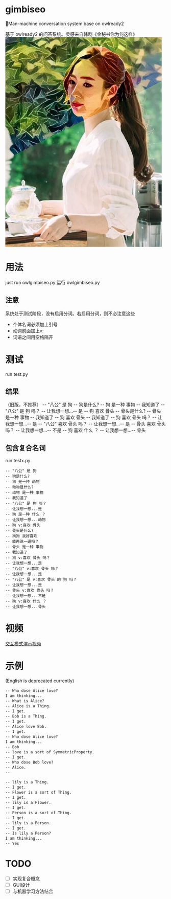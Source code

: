# gimbiseo
🤖Man-machine conversation system base on owlready2 

基于 owlready2 的问答系统。灵感来自韩剧《金秘书你为何这样》
![](https://github.com/Freakwill/gimbiseo/blob/master/gimbiseo.jpg)


# 用法
just run owlgimbiseo.py
运行 owlgimbiseo.py

## 注意
系统处于测试阶段，没有启用分词。若启用分词，则不必注意这些
- 个体名词必须加上引号
- 动词前面加上v:
- 词语之间用空格隔开

# 测试
run test.py

## 结果
（旧版，不推荐）
    -- "八公" 是 狗
    -- 狗是什么?
    -- 狗 是一种 事物
    -- 我知道了
    -- "八公" 是 狗 吗？
    -- 让我想一想...-- 是
    -- 狗 喜欢 骨头
    -- 骨头是什么?
    -- 骨头 是一种 事物
    -- 我知道了
    -- 狗 喜欢 骨头
    -- 我知道了
    -- 狗 喜欢 骨头 吗？
    -- 让我想一想...-- 是
    -- "八公" 喜欢 骨头 吗？
    -- 让我想一想...-- 是
    -- 骨头 喜欢 骨头 吗？
    -- 让我想一想...-- 不是
    -- 狗 喜欢 什么 ？
    -- 让我想一想...-- 骨头
    
## 包含复合名词
run testx.py

    -- "八公" 是 狗
    -- 狗是什么?
    -- 狗 是一种 动物
    -- 动物是什么?
    -- 动物 是一种 事物
    -- 我知道了
    -- "八公" 是 狗 吗？
    -- 让我想一想...是
    -- 狗 是一种 什么 ？
    -- 让我想一想...动物
    -- 狗 v:喜欢 骨头
    -- 骨头是什么?
    -- 狗狗 我好喜欢
    -- 能再说一遍吗？
    -- 骨头 是一种 事物
    -- 我知道了
    -- 狗 v:喜欢 骨头 吗？
    -- 让我想一想...是
    -- "八公" v:喜欢 骨头 吗？
    -- 让我想一想...是
    -- "八公" 是 v:喜欢 骨头 的 狗 吗？
    -- 让我想一想...是
    -- 骨头 v:喜欢 骨头 吗？
    -- 让我想一想...不是
    -- 狗 v:喜欢 什么 ？
    -- 让我想一想...骨头

# 视频
[交互模式演示视频](https://www.bilibili.com/video/av56821908)

# 示例
(English is deprecated currently)
```
-- Who dose Alice love?
I am thinking...
-- What is Alice?
-- Alice is a Thing.
-- I get.
-- Bob is a Thing.
-- I get.
-- Alice love Bob.
-- I get.
-- Who dose Alice love?
I am thinking...
-- Bob
-- love is a sort of SymmetricProperty.
-- I get.
-- Who dose Bob love?
-- Alice.
--
```

```
-- lily is a Thing.
-- I get.
-- Flower is a sort of Thing.
-- I get.
-- lily is a Flower.
-- I get.
-- Person is a sort of Thing.
-- I get.
-- lily is a Person.
-- I get.
-- Is lily a Person?
I am thinking...
-- Yes
```

# TODO
- [ ] 实现复合概念
- [ ] GUI设计
- [ ] 与机器学习方法结合
